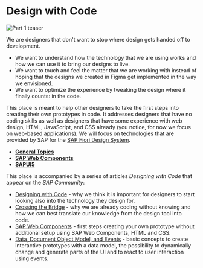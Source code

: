 # Design with Code

![Part 1 teaser](https://github.com/design-with-code/.github/assets/46745939/31ca825b-d543-46af-8478-38e40db12d31)

We are designers that don't want to stop where design gets handed off to development. 

* We want to understand how the technology that we are using works and how we can use it to bring our designs to live. 
* We want to touch and feel the matter that we are working with instead of hoping that the designs we created in Figma get implemented in the way we envisioned.
* We want to optimize the experience by tweaking the design where it finally counts: in the code.

This place is meant to help other designers to take the first steps into creating their own prototypes in code. It addresses designers that have no coding skills as well as designers that have some experience with web design, HTML, JavaScript, and CSS already (you notice, for now we focus on web-based applications). We will focus on technologies that are provided by SAP for the [SAP Fiori Design System](https://experience.sap.com/fiori-design/).

* **[General Topics](https://github.com/design-with-code/general)**
* **[SAP Web Components](https://github.com/design-with-code/web-components)**
* **[SAPUI5](https://github.com/design-with-code/sapui5)**

This place is accompanied by a series of articles *Designing with Code* that appear on the *SAP Community*: 

* [Designing with Code](https://blogs.sap.com/2023/10/29/designing-with-code/) - why we think it is important for designers to start looking also into the technology they design for.
* [Crossing the Bridge](https://blogs.sap.com/2023/11/05/designing-with-code-part-2-crossing-the-bridge/) - why we are already coding without knowing and how we can best translate our knowledge from the design tool into code.
* [SAP Web Components](https://blogs.sap.com/2023/11/13/designing-with-code-part-3-sap-web-components/) - first steps creating your own prototype without additional setup using SAP Web Components, HTML and CSS.
* [Data, Document Object Model, and Events](https://blogs.sap.com/2023/11/20/designing-with-code-part-4-data-document-object-model-and-events/) - basic concepts to create interactive prototypes with a data model, the possibility to dynamically change and generate parts of the UI and to react to user interaction using events.


